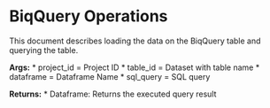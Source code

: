 # BiqQuery Operations

This document describes loading the data on the BiqQuery table and querying the table.


**Args:**
    * project_id = Project ID
    * table_id = Dataset with table name
    * dataframe = Dataframe Name
    * sql_query = SQL query

**Returns:**
    * Dataframe: Returns the executed query result
